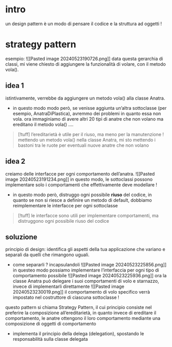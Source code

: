# intro
un design pattern è un modo di pensare il codice e la struttura ad oggetti !
# strategy pattern
esempio: 
![[Pasted image 20240523190726.png]]
data questa gerarchia di classi, mi viene chiesto di aggiungere la funzionalità di volare, con il metodo vola().
## idea 1
istintivamente, verrebbe da aggiungere un metodo vola() alla classe Anatra.
- in questo modo modo però, se venisse aggiunta un’altra sottoclasse (per esempio, AnatraDiPlastica), avremmo dei problemi in quanto essa non vola. ora immaginiamo di avere altri 20 tipi di anatre che non volano ma ereditano il metodo vola() ….
>[!tuff] l’ereditarietà è utile per il riuso, ma meno per la manutenzione !
>mettendo un metodo vola() nella classe Anatra, mi sto mettendo i bastoni tra le ruote per eventuali nuove anatre che non volano

## idea 2
creiamo delle interfacce per ogni comportamento dell’anatra.
![[Pasted image 20240523191234.png]]
in questo modo, le sottoclassi possono implementare solo i comportamenti che effettivamente deve modellare !
- in questo modo però, distruggo ogni possibile **riuso** del codice, in quanto se non si riesce a definire un metodo di default, dobbiamo reimplementare le interfacce per ogni sottoclasse
>[!tuff] le interfacce sono utili per implementare comportamenti, ma distruggono ogni possibile riuso del codice

## soluzione
principio di design: identifica gli aspetti della tua applicazione che variano e separali da quelli che rimangono uguali.
- come separarli ? incapsulandoli
![[Pasted image 20240523225856.png]]
in questeo modo possiamo implementare l’interfaccia per ogni tipo di comportamento possibile
![[Pasted image 20240523225936.png]]
ora la classe Anatra può delegare i suoi comportamenti di volo e starnazzo, invece di implementarli direttamente
![[Pasted image 20240523230019.png]]
il comportamento di volo specifico verrà impostato nel costruttore di ciascuna sottoclasse !

questo pattern si chiama Strategy Pattern, il cui principio consiste nel preferire la composizione all’ereditarietà, in quanto invece di ereditare il comportamento, le anatre ottengono il loro comportamento mediante una composizione di oggetti di comportamento
- implementa il principio della delega (delegation), spostando le responsabilità sulla classe delegata